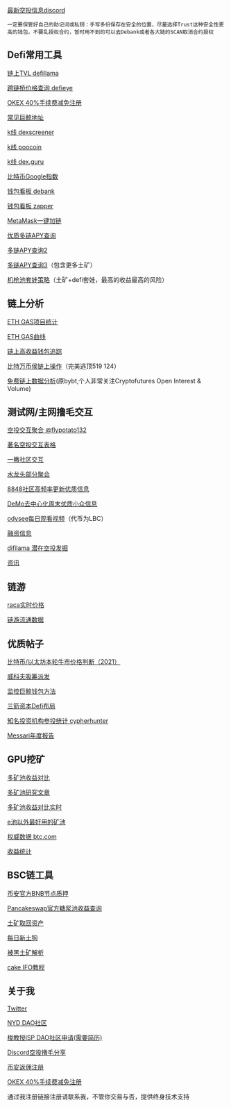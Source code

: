 [最新空投信息discord](https://discord.gg/62pWp4zBpA)  
```
一定要保管好自己的助记词或私钥：手写多份保存在安全的位置，尽量选择Trust这种安全性更高的钱包，不要乱授权合约，暂时用不到的可以去Debank或者各大链的SCAN取消合约授权
```
[]()

## Defi常用工具

[链上TVL defillama](https://defillama.com/home) 

[跨链桥价格查询 defieye](https://tools.defieye.io/bridge/)

[OKEX 40%手续费减免注册](https://www.ouyicn.tech/join/1866934523)

[常见巨鲸地址](https://docs.google.com/spreadsheets/d/1X7aKw7XEGoGw5AX1WnX6Rs-T8BXMDg7LvC5zSHR5Wn4/htmlview)    

[k线 dexscreener](https://dexscreener.com/)

[k线 poocoin](https://poocoin.app/) 

[k线 dex.guru](https://dex.guru/)

[比特币Google指数](https://trends.google.com/trends/explore?geo=US&q=bitcoin)

[钱包看板 debank](https://debank.com/) 

[钱包看板 zapper](https://zapper.fi/) 

[MetaMask一键加链](https://chainlist.org/)

[优质多链APY查询](https://apy.top/)

[多链APY查询2](https://coindix.com/?chain=polygon&sort=-apy&kind=stable)

[多链APY查询3](https://apr999.com/)（包含更多土矿）

[机枪池套娃策略](https://don-key.finance/)（土矿+defi套娃，最高的收益最高的风险）



[]()
[]()
[]()

## 链上分析

[ETH GAS项目统计](https://ultrasound.money/#join-the-fam)

[ETH GAS曲线](https://ethereumprice.org/gas/)

[链上高收益钱包追踪](https://beta.prysm.xyz/explore?&sort=-winningNftTrades&period=All%20Time__all&socialOnly=true&assetWithBalance=All%20Communities__)

[比特万币侯链上操作](https://bitinfocharts.com/bitcoin/address/bc1qt4h06ssqtwncv5rtf8c8v53emwmvr9j5peq9quj9vf0jzu2egnxqpesxny)（完美逃顶519 124）

[免费链上数据分析](https://www.coinglass.com/)(原bybt,个人非常关注Cryptofutures Open Interest & Volume)

## 测试网/主网撸毛交互

[空投交互聚合 @flypotato132](https://docs.google.com/spreadsheets/d/1SfV5ZEzKWWnZkOBnUmOXEBZvc3TMkkfAUj6ic2XV8IQ/edit#gid=541890420)

[著名空投交互表格](https://docs.google.com/spreadsheets/d/1f_9c8P28dXG5K6DXlHGeTQUww5K8Ft6GgCKYZ8scjb0/htmlview?usp=sharing&pru=AAABfG4SCuw*RQjqPXVEozDUqADESICECQ)

[一撇社区交互](https://docs.google.com/spreadsheets/d/1S-KrLnWX6bBriN4zHDuTKFF0sCTz0zzUwTfZ_-QYDOw/edit#gid=921661028)

[水龙头部分聚合](https://mirror.xyz/3344521.eth/XdxM6yA728WLI6jm-5PM4RkVs0bNSx89PUswzQf7N5Q) 

[8848社区高频率更新优质信息](https://twitter.com/8848Community) 

[DeMo去中心化周末优质小众信息](https://twitter.com/0xDeMoo)

[odysee每日观看视频](https://odysee.com/$/invite/AiHE647VJ2JqtbXmT8Ca7YjoNbat1ght)（代币为LBC）

[融资信息](https://www.dovemetrics.com/)

[difilama 潜在空投发掘](https://defillama.com/airdrops)

[资讯](https://coinowo.com/active-airdrop)



## 链游
[raca实时价格](https://i8jk.com/?__CBK=30e3780980368b54cdc7538e2a9aef4881638675232_4964)

[链游流通数据](https://dappradar.com/rankings/protocol/binance-smart-chain/category/games)

## 优质帖子
[比特币/以太坊本轮牛市价格判断（2021）](https://www.1point3acres.com/bbs/thread-717041-1-1.html) 

[威科夫吸筹派发](https://zhuanlan.zhihu.com/p/76875345)

[监控巨鲸钱包方法](https://mirror.xyz/dfarm.eth/wLPwblrM9XziIJlkbTe2mf-lb9BVeus5Wi3D42Fgt8I?&continueFlag=47f07231bdd076a754f5ffe028add82b)

[三箭资本Defi布局](https://www.chainnews.com/articles/260642861694.htm)

[知名投资机构参投统计 cypherhunter](https://www.cypherhunter.com/zh-hans/)

[Messari年度报告](https://mirror.xyz/0xE43a21Ee76b591fe6E479da8a8a388FCfea6F77F/znaPSL__AdRETrJoWmr-uxSkNeWJ3HQAkCJrfxmzfnA)


## GPU挖矿

[多矿池收益对比](https://minerstat.com/) 

[多矿池研究文章](https://mp.weixin.qq.com/s?__biz=MzIyOTc5MDE4MA==&mid=2247484301&idx=1&sn=d462479789eeb5b88e7781496e1ac228&chksm=e8bc1b06dfcb9210638423da48e0731ed966bcccc26ffda623718331ad841f7d98dc65a6faa9&mpshare=1&scene=1&srcid=11016eZCmySUZt7oZSvbyuYw&sharer_sharetime=1635728864237&sharer_shareid=a76a5b5e95d741e74db91c10fd79ff6e#rd)

[多矿池收益对比实时](https://miningpoolsprofits.com/)

[e池以外最好用的矿池](https://www.flexpool.io/zh-CN)

[权威数据 btc.com](https://btc.com/)

[收益统计](https://www.kryptex.org/zh-hans/hardware/nvidia-rtx-3070)


## BSC链工具

[币安官方BNB节点质押](https://www.binance.org/cn/staking) 

[Pancakeswap官方糖浆池收益查询](https://bsctools.xyz/pancakeswap/pools/)  

[土矿取回资产](https://app.yinxiang.com/fx/4a71ce54-ca44-4478-bd33-174b36534074)

[每日新土狗](https://cntoken.io/coins)

[被黑土矿解析](https://rekt.news/leaderboard/?continueFlag=8996eae0c64321f7eee9c45aadff3f8c)

[cake IFO教程](assets/cake_ifo.md)


## 关于我
[Twitter](https://twitter.com/clear0v0)

[NYD DAO社区](https://discord.gg/Yu6sUk6gAZ)  

[梭教授lSP DAO社区申请(需要简历)](https://twitter.com/hellosuoha)

[Discord空投撸毛分享](https://discord.gg/62pWp4zBpA)  

[币安返佣注册](https://accounts.binance.com/zh-CN/register?ref=121306393)  

[OKEX 40%手续费减免注册](https://www.ouyicn.tech/join/1866934523)

通过我注册链接注册请联系我，不管你交易与否，提供终身技术支持